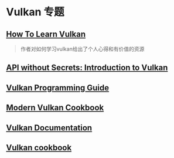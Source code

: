 # Vulkan 专题

## [How To Learn Vulkan](htlv.md)

> 作者对如何学习vulkan给出了个人心得和有价值的资源

## [API without Secrets: Introduction to Vulkan](api_without_secret_vulkan/apiv.md)

## [Vulkan Programming Guide](vpg/vpg.md)

## [Modern Vulkan Cookbook](modern_vulkan_cookbook/mvc.md)

## [Vulkan Documentation](vulkan_documentation/vk_doc.md)

## [Vulkan cookbook](vulkan-cookbook/vcook.md)
